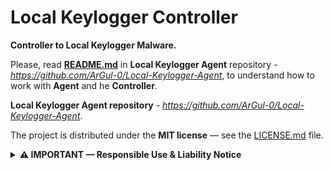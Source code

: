 # Local Keylogger Controller
**Controller to Local Keylogger Malware.**

Please, read **[README.md](https://github.com/ArGul-0/Local-Keylogger-Agent/blob/master/README.md)** in **Local Keylogger Agent** repository - _https://github.com/ArGul-0/Local-Keylogger-Agent_, to understand how to work with **Agent** and he **Controller**.

**Local Keylogger Agent repository** - _https://github.com/ArGul-0/Local-Keylogger-Agent_.

The project is distributed under the **MIT license** — see the [LICENSE.md](https://github.com/ArGul-0/Local-Keylogger-Controller/blob/master/LICENSE.md) file.
<details>
<summary><strong>⚠️ IMPORTANT — Responsible Use & Liability Notice</strong></summary>

**Purpose.** This repository and its contents were created for **educational**, **research**, and **defensive** cybersecurity purposes only — e.g., for learning, testing in isolated labs, or demonstrating concepts to security professionals.

**Prohibited use.** You must **not** use, deploy, or run any files or tools from this repository against any system, network, or data unless you have **explicit, written permission** from the system owner. Unauthorized use may violate laws and cause serious harm.

**Environment.** Only use these materials in a controlled, offline, or isolated lab environment (e.g., VM with no network or on dedicated test hardware) where you are the authorized owner/operator.

**No warranty / No liability.** The author provides this repository **as-is**, without any warranty. The author **disclaims all responsibility** for any misuse, damage, loss, or legal consequences resulting from use of these materials. Nothing in this notice constitutes legal advice.

**If in doubt.** If you are unsure whether your planned use is permitted or lawful, **do not proceed** and consult appropriate legal counsel or your organization’s security/legal team.



</details>
